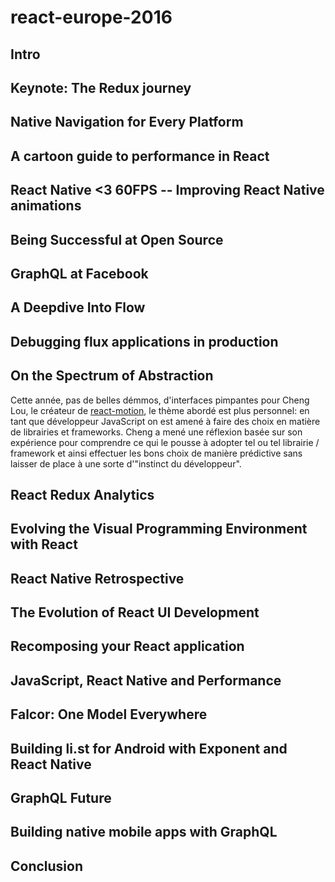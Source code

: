 # react-europe-2016

## Intro



## Keynote: The Redux journey



## Native Navigation for Every Platform



## A cartoon guide to performance in React



## React Native <3 60FPS -- Improving React Native animations



## Being Successful at Open Source



## GraphQL at Facebook



## A Deepdive Into Flow



## Debugging flux applications in production



## On the Spectrum of Abstraction

Cette année, pas de belles démmos, d'interfaces pimpantes pour Cheng Lou, le créateur de
[react-motion](https://github.com/chenglou/react-motion), le thème abordé est plus personnel: en tant que développeur JavaScript
on est amené à faire des choix en matière de librairies et frameworks. Cheng a mené une réflexion basée sur son expérience pour
comprendre ce qui le pousse à adopter tel ou tel librairie / framework et ainsi effectuer les bons choix de manière prédictive
sans laisser de place à une sorte d'"instinct du développeur".



## React Redux Analytics



## Evolving the Visual Programming Environment with React



## React Native Retrospective



## The Evolution of React UI Development



## Recomposing your React application



## JavaScript, React Native and Performance



## Falcor: One Model Everywhere



## Building li.st for Android with Exponent and React Native



## GraphQL Future



## Building native mobile apps with GraphQL



## Conclusion



